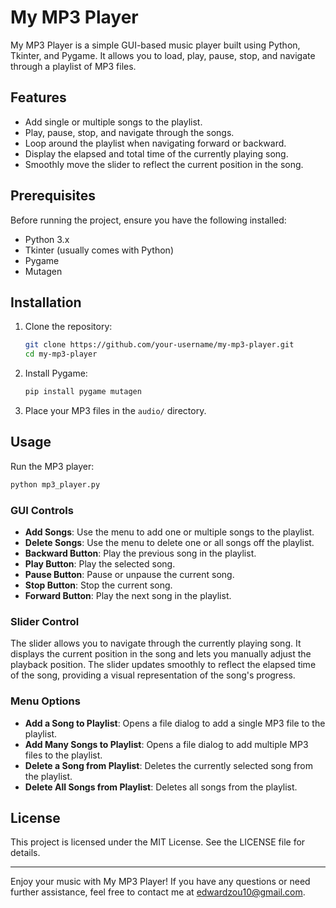 
# My MP3 Player

My MP3 Player is a simple GUI-based music player built using Python, Tkinter, and Pygame. It allows you to load, play, 
pause, stop, and navigate through a playlist of MP3 files.

## Features

- Add single or multiple songs to the playlist.
- Play, pause, stop, and navigate through the songs.
- Loop around the playlist when navigating forward or backward.
- Display the elapsed and total time of the currently playing song.
- Smoothly move the slider to reflect the current position in the song.

## Prerequisites

Before running the project, ensure you have the following installed:

- Python 3.x
- Tkinter (usually comes with Python)
- Pygame
- Mutagen

## Installation

1. Clone the repository:

    ```bash
    git clone https://github.com/your-username/my-mp3-player.git
    cd my-mp3-player
    ```

2. Install Pygame:

    ```bash
    pip install pygame mutagen
    ```
   
3. Place your MP3 files in the `audio/` directory.

## Usage

Run the MP3 player:

```bash
python mp3_player.py
```

### GUI Controls

- **Add Songs**: Use the menu to add one or multiple songs to the playlist.
- **Delete Songs**: Use the menu to delete one or all songs off the playlist.
- **Backward Button**: Play the previous song in the playlist.
- **Play Button**: Play the selected song.
- **Pause Button**: Pause or unpause the current song.
- **Stop Button**: Stop the current song.
- **Forward Button**: Play the next song in the playlist.

### Slider Control

The slider allows you to navigate through the currently playing song. It displays the current position in the song and 
lets you manually adjust the playback position. The slider updates smoothly to reflect the elapsed time of the song, 
providing a visual representation of the song's progress.

### Menu Options

- **Add a Song to Playlist**: Opens a file dialog to add a single MP3 file to the playlist.
- **Add Many Songs to Playlist**: Opens a file dialog to add multiple MP3 files to the playlist.
- **Delete a Song from Playlist**:  Deletes the currently selected song from the playlist.
- **Delete All Songs from Playlist**: Deletes all songs from the playlist.

## License

This project is licensed under the MIT License. See the LICENSE file for details.

---

Enjoy your music with My MP3 Player! If you have any questions or need further assistance, 
feel free to contact me at edwardzou10@gmail.com.

